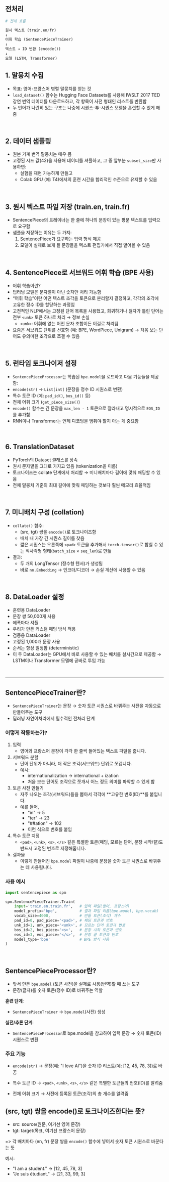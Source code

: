 ## 전처리

```py
# 전체 흐름

원시 텍스트 (train.en/fr)
↓
어휘 학습 (SentencePieceTrainer)
↓
텍스트 → ID 변환 (encode())
↓
모델 (LSTM, Transformer)

```

## 1. 말뭉치 수집
- 목표: 영어-프랑스어 병렬 말뭉치를 얻는 것
- `load_dataset()` 함수는 Hugging Face Datasets를 사용해 IWSLT 2017 TED 강연 번역 데이터를 다운로드하고, 각 항목이 사전 형태인 리스트를 반환함
- 두 언어가 나란히 있는 구조는 나중에 시퀀스-투-시퀀스 모델을 훈련할 수 있게 해줌

<br>

## 2. 데이터 샘플링
- 원본 기계 번역 말뭉치는 매우 큼
- 고정된 시드 값(42)을 사용해 데이터를 셔플하고, 그 중 앞부분 `subset_size`만 사용하면:
    - 실험을 재현 가능하게 만들고
    - Colab GPU (예: T4)에서의 훈련 시간을 합리적인 수준으로 유지할 수 있음

<br>

## 3. 원시 텍스트 파일 저장 (train.en, train.fr)
- SentencePiece의 트레이너는 한 줄에 하나의 문장이 있는 평문 텍스트를 입력으로 요구함
- 샘플을 저장하는 이유는 두 가지:
	1. SentencePiece가 요구하는 입력 형식 제공
	2. 모델이 실제로 보게 될 문장들을 텍스트 편집기에서 직접 열어볼 수 있음

<br>

## 4. SentencePiece로 서브워드 어휘 학습 (BPE 사용)
- 어휘 학습이란?
- 딥러닝 모델은 문자열이 아닌 숫자만 처리 가능함
- “어휘 학습”이란 어떤 텍스트 조각을 토큰으로 분리할지 결정하고, 각각의 조각에 고유한 정수 ID를 할당하는 과정임
- 고전적인 NLP에서는 고정된 단어 목록을 사용했고, 희귀하거나 철자가 틀린 단어는 전부 `<unk>` 토큰 하나로 처리 → 정보 손실
    - `<unk>`: 어휘에 없는 어떤 문자 조합이든 이걸로 처리됨
- 요즘은 서브워드 단위를 선호함 (예: BPE, WordPiece, Unigram) → 처음 보는 단어도 유의미한 조각으로 쪼갤 수 있음

<br>

## 5. 런타임 토크나이저 설정
- `SentencePieceProcessor`는 학습된 `bpe.model`을 로드하고 다음 기능들을 제공함:
- `encode(str)` → `List[int]` (문장을 정수 ID 시퀀스로 변환)
- 특수 토큰 ID (예: `pad_id()`, `bos_id()` 등)
- 전체 어휘 크기 (`get_piece_size()`)
- `encode()` 함수는 긴 문장을 `max_len - 1` 토큰으로 잘라내고 명시적으로 `EOS_ID`를 추가함
- RNN이나 Transformer는 언제 디코딩을 멈춰야 할지 아는 게 중요함

<br>

## 6. TranslationDataset
- PyTorch의 Dataset 클래스를 상속
- 원시 문자열을 그대로 가지고 있음 (tokenization을 미룸)
- 토크나이즈는 collate 단계에서 처리함 → 미니배치마다 길이에 맞춰 패딩할 수 있음
- 전체 말뭉치 기준의 최대 길이에 맞춰 패딩하는 것보다 훨씬 메모리 효율적임

<br>

## 7. 미니배치 구성 (collation)
- `collate()` 함수:
    - (src, tgt) 쌍을 `encode()`로 토크나이즈함
    - 배치 내 가장 긴 시퀀스 길이를 찾음
    - 짧은 시퀀스는 오른쪽에 `<pad>` 토큰을 추가해서 `torch.tensor()`로 합칠 수 있는 직사각형 형태(`batch_size` × `seq_len`)로 만듦
- 결과:
    - 두 개의 LongTensor (정수형 텐서)가 생성됨
    - 바로 `nn.Embedding` → 인코더/디코더 → 손실 계산에 사용할 수 있음

<br>

## 8. DataLoader 설정
- 훈련용 DataLoader
- 문장 쌍 50,000개 사용
- 에폭마다 셔플
- 우리가 만든 커스텀 패딩 방식 적용
- 검증용 DataLoader
- 고정된 1,000개 문장 사용
- 순서는 항상 일정함 (deterministic)
- 이 두 DataLoader는 GPU에서 바로 사용할 수 있는 배치를 실시간으로 제공함
→ LSTM이나 Transformer 모델에 곧바로 투입 가능

<br>

---

## SentencePieceTrainer란?

- `SentencePieceTrainer`는 문장 → 숫자 토큰 시퀀스로 바꿔주는 사전을 자동으로 만들어주는 도구
- 딥러닝 자연어처리에서 필수적인 전처리 단계

### 어떻게 작동하는가?

1. 입력
    - 영어와 프랑스어 문장이 각각 한 줄씩 들어있는 텍스트 파일을 줍니다.
2. 서브워드 분할
    - 단어 단위가 아니라, 더 작은 조각(서브워드) 단위로 쪼갭니다.
    - 예시:
        - internationalization → international + ization
        - 처음 보는 단어도 조각으로 쪼개서 어느 정도 의미를 파악할 수 있게 함
3. 토큰 사전 만들기
    - 자주 나오는 조각(서브워드)들을 뽑아서 각각에 **고유한 번호(ID)**를 붙입니다.
    - 예를 들어,
        - "in" → 5
        - "ter" → 23
        - "##ation" → 102
        - 이런 식으로 번호를 붙임
4. 특수 토큰 지정
    - `<pad>`, `<unk>`, `<s>`, `</s>` 같은 특별한 토큰(패딩, 모르는 단어, 문장 시작/끝)도 반드시 고정된 번호로 지정해줍니다.
5. 결과물
    - 이렇게 만들어진 `bpe.model` 파일이 나중에 문장을 숫자 토큰 시퀀스로 바꿔주는 데 사용됩니다.

### 사용 예시

```python
import sentencepiece as spm

spm.SentencePieceTrainer.Train(
    input='train.en,train.fr',   # 입력 파일(영어, 프랑스어)
    model_prefix='bpe',          # 결과 파일 이름(bpe.model, bpe.vocab)
    vocab_size=4000,             # 만들 토큰(조각) 개수
    pad_id=0, pad_piece='<pad>', # 패딩 토큰과 번호
    unk_id=1, unk_piece='<unk>', # 모르는 단어 토큰과 번호
    bos_id=2, bos_piece='<s>',   # 문장 시작 토큰과 번호
    eos_id=3, eos_piece='</s>',  # 문장 끝 토큰과 번호
    model_type='bpe'             # BPE 방식 사용
)
```

<br>

## SentencePieceProcessor란?

- 앞서 만든 `bpe.model` (토큰 사전)을 실제로 사용(번역)할 때 쓰는 도구
- 문장(글자)를 숫자 토큰(정수 ID)로 바꿔주는 역할

**훈련 단계**:
- `SentencePieceTrainer` → `bpe.model`(사전) 생성

**실전/추론 단계**:
- `SentencePieceProcessor`로 bpe.model을 참고하여 입력 문장 → 숫자 토큰(ID) 시퀀스로 변환

### 주요 기능

- `encode(str)`
→ 문장(예: "I love AI")을 숫자 ID 리스트(예: [12, 45, 78, 3])로 바꿈

- 특수 토큰 ID
→ `<pad>`, `<unk>`, `<s>`, `</s>` 같은 특별한 토큰들의 번호(ID)를 알려줌

- 전체 어휘 크기
→ 사전에 등록된 토큰(조각)의 총 개수를 알려줌

## (src, tgt) 쌍을 encode()로 토크나이즈한다는 뜻?

- src: source(원문, 여기선 영어 문장)
- tgt: target(목표, 여기선 프랑스어 문장)

=> 각 배치마다 (en, fr) 문장 쌍을 `encode()` 함수에 넣어서 숫자 토큰 시퀀스로 바꾼다는 뜻

예시:
- "I am a student." → [12, 45, 78, 3]
- "Je suis étudiant." → [21, 33, 99, 3]